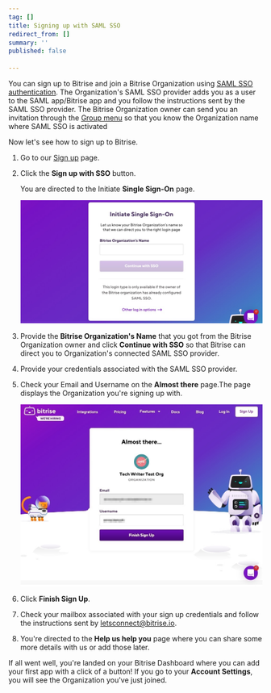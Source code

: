 ```yaml
---
tag: []
title: Signing up with SAML SSO
redirect_from: []
summary: ''
published: false

---
```

You can sign up to Bitrise and join a Bitrise Organization using [SAML SSO authentication](/team-management/organizations/saml-sso-in-organizations/). The Organization's SAML SSO provider adds you as a user to the SAML app/Bitrise app and you follow the instructions sent by the SAML SSO provider. The Bitrise Organization owner can send you an invitation through the [Group menu](/team-management/organizations/members-organizations/#adding-members-to-organizations) so that you know the Organization name where SAML SSO is activated 

Now let's see how to sign up to Bitrise.

1. Go to our [Sign up](https://app.bitrise.io/users/sign_up) page.
2. Click the **Sign up with SSO** button.

   You are directed to the Initiate **Single Sign-On** page.

   ![](/img/saml-sso-sign-up.jpg)
3. Provide the **Bitrise Organization's Name** that you got from the Bitrise Organization owner and click **Continue with SSO** so that Bitrise can direct you to Organization's connected SAML SSO provider.
4. Provide your credentials associated with the SAML SSO provider.
5. Check your Email and Username on the **Almost there** page.The page displays the Organization you're signing up with.

   ![](/img/signup-saml-almost-there-1.jpg)
6. Click **Finish Sign Up**.
7. Check your mailbox associated with your sign up credentials and follow the instructions sent by letsconnect@bitrise.io.
8. You're directed to the **Help us help you** page where you can share some more details with us or add those later.

If all went well, you're landed on your Bitrise Dashboard where you can add your first app with a click of a button! If you go to your **Account Settings**, you will see the Organization you've just joined.